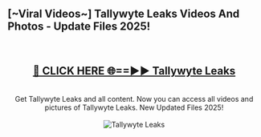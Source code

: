 <h2>[~Viral Videos~] Tallywyte Leaks Videos And Photos - Update Files 2025!</h2>
<br>
<div align="center">
<h2><a href="https://top-ai-tools.click/QrbHav" rel="nofollow">🔴 CLICK HERE 🌐==►► Tallywyte Leaks</a></h2>
<br>
Get Tallywyte Leaks and all content. Now you can access all videos and pictures of Tallywyte Leaks. New Updated Files 2025!
<br>
<br>
<a href="https://top-ai-tools.click/QrbHav" rel="nofollow" data-target="animated-image.originalLink"><img src="https://i.ibb.co.com/WyWwxjT/player-gif2.gif" alt="Tallywyte Leaks" style="max-width: 100%; display: inline-block;" data-target="animated-image.originalImage"></a>
</div>
<br>
